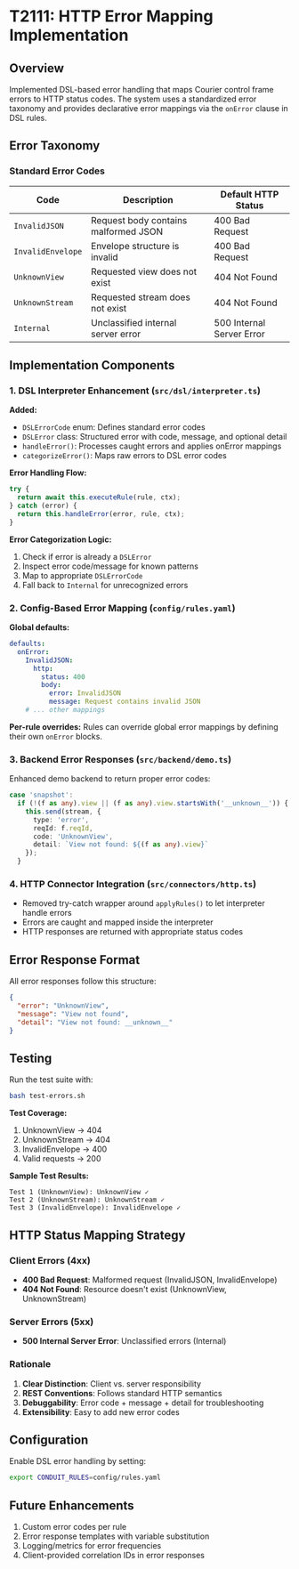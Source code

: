 # T2111: HTTP Error Mapping Implementation

## Overview

Implemented DSL-based error handling that maps Courier control frame errors to HTTP status codes. The system uses a standardized error taxonomy and provides declarative error mappings via the `onError` clause in DSL rules.

## Error Taxonomy

### Standard Error Codes

| Code | Description | Default HTTP Status |
|------|-------------|-------------------|
| `InvalidJSON` | Request body contains malformed JSON | 400 Bad Request |
| `InvalidEnvelope` | Envelope structure is invalid | 400 Bad Request |
| `UnknownView` | Requested view does not exist | 404 Not Found |
| `UnknownStream` | Requested stream does not exist | 404 Not Found |
| `Internal` | Unclassified internal server error | 500 Internal Server Error |

## Implementation Components

### 1. DSL Interpreter Enhancement (`src/dsl/interpreter.ts`)

**Added:**
- `DSLErrorCode` enum: Defines standard error codes
- `DSLError` class: Structured error with code, message, and optional detail
- `handleError()`: Processes caught errors and applies onError mappings
- `categorizeError()`: Maps raw errors to DSL error codes

**Error Handling Flow:**
```typescript
try {
  return await this.executeRule(rule, ctx);
} catch (error) {
  return this.handleError(error, rule, ctx);
}
```

**Error Categorization Logic:**
1. Check if error is already a `DSLError`
2. Inspect error code/message for known patterns
3. Map to appropriate `DSLErrorCode`
4. Fall back to `Internal` for unrecognized errors

### 2. Config-Based Error Mapping (`config/rules.yaml`)

**Global defaults:**
```yaml
defaults:
  onError:
    InvalidJSON:
      http:
        status: 400
        body:
          error: InvalidJSON
          message: Request contains invalid JSON
    # ... other mappings
```

**Per-rule overrides:**
Rules can override global error mappings by defining their own `onError` blocks.

### 3. Backend Error Responses (`src/backend/demo.ts`)

Enhanced demo backend to return proper error codes:

```typescript
case 'snapshot':
  if (!(f as any).view || (f as any).view.startsWith('__unknown__')) {
    this.send(stream, {
      type: 'error',
      reqId: f.reqId,
      code: 'UnknownView',
      detail: `View not found: ${(f as any).view}`
    });
  }
```

### 4. HTTP Connector Integration (`src/connectors/http.ts`)

- Removed try-catch wrapper around `applyRules()` to let interpreter handle errors
- Errors are caught and mapped inside the interpreter
- HTTP responses are returned with appropriate status codes

## Error Response Format

All error responses follow this structure:

```json
{
  "error": "UnknownView",
  "message": "View not found",
  "detail": "View not found: __unknown__"
}
```

## Testing

Run the test suite with:
```bash
bash test-errors.sh
```

**Test Coverage:**
1. UnknownView → 404
2. UnknownStream → 404
3. InvalidEnvelope → 400
4. Valid requests → 200

**Sample Test Results:**
```
Test 1 (UnknownView): UnknownView ✓
Test 2 (UnknownStream): UnknownStream ✓
Test 3 (InvalidEnvelope): InvalidEnvelope ✓
```

## HTTP Status Mapping Strategy

### Client Errors (4xx)
- **400 Bad Request**: Malformed request (InvalidJSON, InvalidEnvelope)
- **404 Not Found**: Resource doesn't exist (UnknownView, UnknownStream)

### Server Errors (5xx)
- **500 Internal Server Error**: Unclassified errors (Internal)

### Rationale

1. **Clear Distinction**: Client vs. server responsibility
2. **REST Conventions**: Follows standard HTTP semantics
3. **Debuggability**: Error code + message + detail for troubleshooting
4. **Extensibility**: Easy to add new error codes

## Configuration

Enable DSL error handling by setting:
```bash
export CONDUIT_RULES=config/rules.yaml
```

## Future Enhancements

1. Custom error codes per rule
2. Error response templates with variable substitution
3. Logging/metrics for error frequencies
4. Client-provided correlation IDs in error responses
